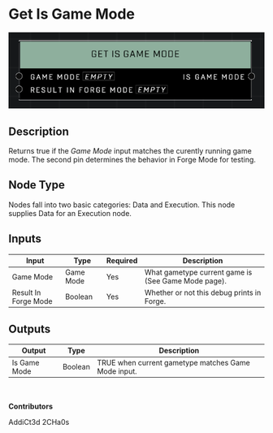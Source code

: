 # Get Is Game Mode
![alt text](../../../.gitbook/assets/get-is-game-mode.png)
## Description
Returns true if the *Game Mode* input matches the curently running game mode. The second pin determines the behavior in Forge Mode for testing.

## Node Type
Nodes fall into two basic categories: Data and Execution. This node supplies Data for an Execution node.

## Inputs
| Input | Type | Required | Description |
|------------------|------------------|----------|--------------------------------------------------------------|
| Game Mode | Game Mode | Yes | What gametype current game is (See Game Mode page). |
| Result In Forge Mode | Boolean | Yes | Whether or not this debug prints in Forge. |

## Outputs
| Output | Type | Description |
|------------------|------------------|--------------------------------------------------------------|
| Is Game Mode | Boolean | TRUE when current gametype matches Game Mode input. |

\
\
**Contributors**

AddiCt3d 2CHa0s